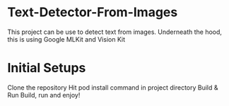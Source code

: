 # Text-Detector-From-Images
This project can be use to detect text from images. Underneath the hood, this is using Google MLKit and Vision Kit

# Initial Setups
Clone the repository
Hit pod install command in project directory
Build & Run
Build, run and enjoy!
